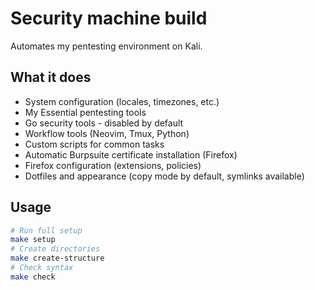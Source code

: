 # Security machine build

Automates my pentesting environment on Kali.

## What it does

- System configuration (locales, timezones, etc.)
- My Essential pentesting tools
- Go security tools - disabled by default
- Workflow tools (Neovim, Tmux, Python)
- Custom scripts for common tasks
- Automatic Burpsuite certificate installation (Firefox)
- Firefox configuration (extensions, policies)
- Dotfiles and appearance (copy mode by default, symlinks available)

## Usage

```bash
# Run full setup
make setup              
# Create directories
make create-structure   
# Check syntax
make check             
```